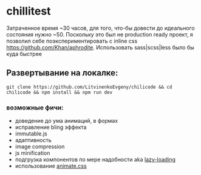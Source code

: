 # chillitest
Затраченное время ~30 часов, для того, что-бы довести до идеального состояния нужно ~50. Поскольку это был не production ready проект, я позволил себе поэкспериментировать с inline css https://github.com/Khan/aphrodite. Использовать sass|scss|less было бы куда быстрее

## Развертывание на локалке:
`
git clone https://github.com/LitvinenkoEvgeny/chilicode && cd chilicode && npm install && npm run dev
`
### возможные фичи:
- доведение до ума анимаций, в формах
- исправление bling эффекта
- immutable.js
- адаптивность
- image compression
- js minification
- подгрузка компонентов по мере надобности aka [lazy-loading](https://webpack.js.org/guides/lazy-loading/)
- использование [animate.css](https://daneden.github.io/animate.css/)

